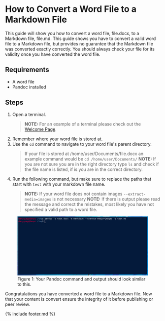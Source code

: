 # How to Convert a Word File to a Markdown File

This guide will show you how to convert a word file, file.docx, to a Markdown file, file.md.  This guide shows you have to convert a valid word file to a Markdown file, but provides no guarantee that the Markdown file was converted exactly correctly.  You should always check your file for its validity once you have converted the word file. 

## Requirements

- A word file
- Pandoc installed

## Steps

1. Open a terminal.
   > **NOTE:** For an example of a terminal please check out the [Welcome Page](welcome.md).
2. Remember where your word file is stored at.
3. Use the `cd` command to navigate to your word file's parent directory.
   > If your file is stored at /home/user/Documents/file.docx an example command would be `cd /home/user/Documents/`
   > **NOTE:** If you are not sure you are in the right directory type `ls` and check if the file name is listed, if is you are in the correct directory.
4. Run the following command, but make sure to replace the paths that start with `test` with your markdown file name.
   > **NOTE:** If your word file does not contain images `--extract-media=images` is not necessary
   > **NOTE:** If there is output please read the message and correct the mistakes, most likely you have not specified a valid path to a word file.
<figure>
<img src="images/pandoc_word_to_markdown.png" alt="Picture of a successful Pandoc execution">
<figcaption>Figure 1: Your Pandoc command and output should look similar to this.</figcaption>
</figure>

Congratulations you have converted a word file to a Markdown file.  Now that your content is convert ensure the integrity of it before publishing or peer review.

{% include footer.md %}
